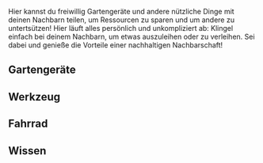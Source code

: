 Hier kannst du freiwillig Gartengeräte und andere nützliche Dinge mit deinen Nachbarn teilen, um Ressourcen zu sparen und um andere zu untertsützen! Hier läuft alles persönlich und unkompliziert ab: Klingel einfach bei deinem Nachbarn, um etwas auszuleihen oder zu verleihen. Sei dabei und genieße die Vorteile einer nachhaltigen Nachbarschaft!

## Gartengeräte

## Werkzeug

## Fahrrad

## Wissen
